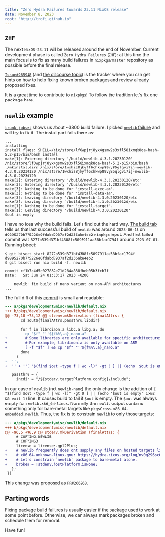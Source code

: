 ```yaml
---
title: "Zero Hydra Failures towards 23.11 NixOS release"
date: November 8, 2023
root: "http://trofi.github.io"
---
```


## `ZHF`

The next `NixOS-23.11` will be released around the end of November.
Current development phase is called `Zero Hydra Failures` (`ZHF`): at
this time the main focus is to fix as many build failures in
`nixpkgs/master` repository as possible before the final release.

[`Issue#265948`](https://github.com/NixOS/nixpkgs/issues/265948) (and
[the discourse topic](https://discourse.nixos.org/t/zero-hydra-failure-23-11-edition/35103))
is the tracker where you can get hints on how to help fixing known
broken packages and review already proposed fixes.

It is a great time to contribute to `nixpkgs`!
To follow the tradition let's fix one package here.

## `newlib` example

[`trunk jobset`](https://hydra.nixos.org/jobset/nixpkgs/trunk) shows us
about ~3800 build failure. I picked [`newlib` failure](https://hydra.nixos.org/log/nv0q296sc06achvd7ljlrsn8x3qh8fg1-newlib-4.3.0.20230120.drv)
and will try to fix it. The install part fails there as:

```
...
installing
install flags: SHELL=/nix/store/lf0wpjrj8yx4gsmw2s3xfl58ixmqk8qa-bash-5.2-p15/bin/bash install
make[1]: Entering directory '/build/newlib-4.3.0.20230120'
/nix/store/lf0wpjrj8yx4gsmw2s3xfl58ixmqk8qa-bash-5.2-p15/bin/bash ./mkinstalldirs /nix/store/1wxhiz8jkyff6chkwp89vy85qlgvi7ij-newlib-4.3.0.20230120 /nix/store/1wxhiz8jkyff6chkwp89vy85qlgvi7ij-newlib-4.3.0.20230120
make[2]: Entering directory '/build/newlib-4.3.0.20230120/etc'
make[3]: Entering directory '/build/newlib-4.3.0.20230120/etc'
make[3]: Nothing to be done for 'install-exec-am'.
make[3]: Nothing to be done for 'install-data-am'.
make[3]: Leaving directory '/build/newlib-4.3.0.20230120/etc'
make[2]: Leaving directory '/build/newlib-4.3.0.20230120/etc'
make[1]: Nothing to be done for 'install-target'.
make[1]: Leaving directory '/build/newlib-4.3.0.20230120'
$out is empty
```

I have no idea why the build fails. Let's find out the hard way.
[The build tab](https://hydra.nixos.org/build/239066832) tells us
that last successful build of `newlib` was around `2023-06-18`
on `d9895270b775226e0fdabd7937af2d236abe4eb2` `nixpkgs` input. And first
failed commit was `8277b539d371bf4308fc5097911aa58bfac1794f` around
`2023-07-01`.
Running bisect:

```
$ git bisect start 8277b539d371bf4308fc5097911aa58bfac1794f d9895270b775226e0fdabd7937af2d236abe4eb2
$ git bisect run nix build -f. newlib

commit cf1b7c4d5c027837e71d284a838fbeb05b3fcb7f
Date:   Sat Jun 24 01:13:17 2023 +0200

    newlib: fix build of nano variant on non-ARM architectures
...
```

The full diff of this
[commit](https://github.com/NixOS/nixpkgs/commit/cf1b7c4d5c027837e71d284a838fbeb05b3fcb7f)
is small and readable:

```diff
--- a/pkgs/development/misc/newlib/default.nix
+++ b/pkgs/development/misc/newlib/default.nix
@@ -73,10 +73,12 @@ stdenv.mkDerivation (finalAttrs: {
       cd $out${finalAttrs.passthru.libdir}

       for f in librdimon.a libc.a libg.a; do
-        cp "$f" "''${f%%\.a}_nano.a"
+        # Some libraries are only available for specific architectures.
+        # For example, librdimon.a is only available on ARM.
+        [ -f "$f" ] && cp "$f" "''${f%%\.a}_nano.a"
       done
     )
-  '';
+  '' + ''[ "$(find $out -type f | wc -l)" -gt 0 ] || (echo '$out is empty' 1>&2 && exit 1)'';

   passthru = {
     incdir = "/${stdenv.targetPlatform.config}/include";
```

In our case of `newlib` (not `newlib-nano`) the only change is the
addition of `[ "$(find $out -type f | wc -l)" -gt 0 ] || (echo '$out is empty' 1>&2 && exit 1)`
line. It causes build to fail if `$out` is empty. The `$out` was always
empty for `newlib.x86_64-linux`. Normally the `newlib` output contains
something only for bare-metal targets like
`pkgsCross.x86_64-embedded.newlib`.
Thus, the fix is to constrain `newlib` to only those targets:

```diff
--- a/pkgs/development/misc/newlib/default.nix
+++ b/pkgs/development/misc/newlib/default.nix
@@ -96,5 +96,9 @@ stdenv.mkDerivation (finalAttrs: {
     # COPYING.NEWLIB
     # COPYING3
     license = licenses.gpl2Plus;
+    # newlib frequently does ont supply any files on hosted targets like
+    # x86_64-unknown-linux-gnu: https://hydra.nixos.org/log/nv0q296sc06achvd7ljlrsn8x3qh8fg1-newlib-4.3.0.20230120.drv
+    # Let's constrain `newlib` package to bare-metal alone.
+    broken = !stdenv.hostPlatform.isNone;
   };
 })
```

This change was proposed as [`PR#266268`](https://github.com/NixOS/nixpkgs/pull/266268).

## Parting words

Fixing package build failures is usually easier if the package used to work
at some point before. Otherwise, we can always mark packages broken and
schedule them for removal.

Have fun!
